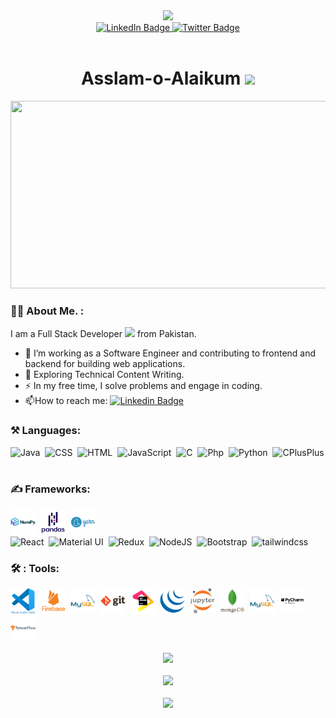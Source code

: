 
<div id="header" align="center">
  <img src="https://media3.giphy.com/media/igRW3jH2LcCVzMqi5F/giphy.gif" height="auto" width="200px"/>
</div>
<div id="badges" align="center">
  <a href="https://www.linkedin.com/in/jamal-muhammad-405325235/">
    <img src="https://img.shields.io/badge/LinkedIn-blue?style=flat&logo=linkedin&logoColor=white" alt="LinkedIn Badge"/>
  </a>
  <a href="https://twitter.com/jamalaidev?t=KZDCxTuaaMgWhfu0JZXYtg&s=09">
    <img src="https://img.shields.io/badge/Twitter-blue?style=flat&logo=twitter&logoColor=white" alt="Twitter Badge"/>
  </a>
</div>
<div align="center">
  <img src="https://komarev.com/ghpvc/?username=JLegacy-AI&style=flat-square&color=blue" alt=""/>
</div>
<h1 align="center">
  Asslam-o-Alaikum
  <img src="https://media.giphy.com/media/hvRJCLFzcasrR4ia7z/giphy.gif" width="30px"/>
</h1>

<div align="center">
  <img src="https://media.giphy.com/media/qgQUggAC3Pfv687qPC/giphy.gif" width="600" height="300"/>
</div>

</hr>

### :woman_technologist: About Me. :
I am a Full Stack Developer <img src="https://media.giphy.com/media/WUlplcMpOCEmTGBtBW/giphy.gif" width="30"> from Pakistan.
- :telescope: I’m working as a Software Engineer and contributing to frontend and backend for building web applications.
- :seedling: Exploring Technical Content Writing.
- :zap: In my free time, I solve problems and engage in coding.
- :mailbox:How to reach me: [![Linkedin Badge](https://img.shields.io/badge/-kakbar-blue?style=flat&logo=Linkedin&logoColor=white)](www.linkedin.com/in/jamal-muhammad-405325235)


</hr>

### ⚒️ Languages:
<div>
  <img src="https://img.shields.io/badge/Java-ED8B00?style=flat&logo=openjdk&logoColor=white" title="Java" alt="Java"/>&nbsp;
  <img src="https://img.shields.io/badge/CSS-239120?&style=flat&logo=css3&logoColor=white"  title="CSS3" alt="CSS" />&nbsp;
  <img src="https://img.shields.io/badge/HTML-239120?style=flat&logo=html5&logoColor=white" title="HTML5" alt="HTML"/>&nbsp;
  <img src="https://img.shields.io/badge/JavaScript-F7DF1E?style=flat&logo=javascript&logoColor=black" title="JavaScript" alt="JavaScript" />&nbsp;
  <img src="https://img.shields.io/badge/C-00599C?style=flat&logo=c&logoColor=white" title="C" alt="C"/>&nbsp;
  <img src="https://img.shields.io/badge/PHP-777BB4?style=flat&logo=php&logoColor=white" title="Php" alt="Php"/>&nbsp;
  <img src="https://img.shields.io/badge/Python-14354C?style=flat&logo=python&logoColor=white" title="Python" alt="Python" />&nbsp;
  <img src="https://img.shields.io/badge/C%2B%2B-00599C?style=flat&logo=c%2B%2B&logoColor=white" title="CPlusPlus" alt="CPlusPlus"/>&nbsp;

</div>


</hr>

### ✍️ Frameworks:
<div>
  <img src="https://github.com/devicons/devicon/blob/master/icons/numpy/numpy-original-wordmark.svg" title="numpy" alt="numpy" height="40" width="40"/>&nbsp;
  <img src="https://github.com/devicons/devicon/blob/master/icons/pandas/pandas-original-wordmark.svg" title="pandas" alt="pandas" height="40" width="40"/>&nbsp;
  <img src="https://github.com/devicons/devicon/blob/master/icons/yarn/yarn-original-wordmark.svg" title="yarn" alt="yarn" height="40" width="40"/>&nbsp;
  </br>
  <img src="https://img.shields.io/badge/React-20232A?style=flat&logo=react&logoColor=61DAFB" title="React" alt="React" />&nbsp;
  <img src="https://img.shields.io/badge/Material--UI-0081CB?style=flat&logo=material-ui&logoColor=white" title="Material UI" alt="Material UI" />&nbsp;
  <img src="https://img.shields.io/badge/Redux-593D88?style=flat&logo=redux&logoColor=white" title="Redux" alt="Redux " />&nbsp;
  <img src="https://img.shields.io/badge/Node.js-43853D?style=flat&logo=node.js&logoColor=white" title="NodeJS" alt="NodeJS" />&nbsp;
  <img src="https://img.shields.io/badge/Bootstrap-563D7C?style=flat&logo=bootstrap&logoColor=white" title="Bootstrap" alt="Bootstrap" />&nbsp;
  <img src="https://img.shields.io/badge/Tailwind_CSS-38B2AC?style=flat&logo=tailwind-css&logoColor=white" title="tailwindcss" alt="tailwindcss"/>&nbsp;
</div>

</hr>

### 🛠️ : Tools:
<div>
  <img src="https://github.com/devicons/devicon/blob/master/icons/vscode/vscode-original-wordmark.svg" title="Jupyter" alt="Jupyter" width="40" height="40"/>&nbsp;
  <img src="https://github.com/devicons/devicon/blob/master/icons/firebase/firebase-plain-wordmark.svg" title="Firebase" alt="Firebase" width="40" height="40"/>&nbsp;
  <img src="https://github.com/devicons/devicon/blob/master/icons/mysql/mysql-original-wordmark.svg" title="MySQL"  alt="MySQL" width="40" height="40"/>&nbsp;
  <img src="https://github.com/devicons/devicon/blob/master/icons/git/git-original-wordmark.svg" title="Git" alt="Git" width="40" height="40"/>&nbsp;
  <img src="https://github.com/devicons/devicon/blob/master/icons/jetbrains/jetbrains-original.svg" title="Jetbrains" alt="Jetbrains" width="40" height="40"/>&nbsp;
  <img src="https://github.com/devicons/devicon/blob/master/icons/jquery/jquery-original.svg" title="JQuery" alt="JQuery" width="40" height="40"/>&nbsp;
  <img src="https://github.com/devicons/devicon/blob/master/icons/jupyter/jupyter-original-wordmark.svg" title="Jupyter" alt="Jupyter" width="40" height="40"/>&nbsp;
  <img src="https://github.com/devicons/devicon/blob/master/icons/mongodb/mongodb-original-wordmark.svg" title="Jupyter" alt="Jupyter" width="40" height="40"/>&nbsp;
  <img src="https://github.com/devicons/devicon/blob/master/icons/mysql/mysql-original-wordmark.svg" title="Jupyter" alt="Jupyter" width="40" height="40"/>&nbsp;
  <img src="https://github.com/devicons/devicon/blob/master/icons/pycharm/pycharm-original-wordmark.svg" title="Jupyter" alt="Jupyter" width="40" height="40"/>&nbsp;
  <img src="https://github.com/devicons/devicon/blob/master/icons/tensorflow/tensorflow-original-wordmark.svg" title="Jupyter" alt="Jupyter" width="40" height="40"/>&nbsp;
</div>

</br>

<div align="center">
  <img src="https://metrics.lecoq.io/JLegacy-AI"/>
</div>

</br>

<div align="center">
  <img src="https://streak-stats.demolab.com?user=jlegacy-ai&theme=slateorange&hide_border=true&date_format=j%20M%5B%20Y%5D&background=042B53F9&ring=EBEBEB&border=EBEBEB"/>
</div>

</br>

<div align="center">
  <img src="https://github-profile-trophy.vercel.app/?username=JLegacy-AI"/>
</div>




